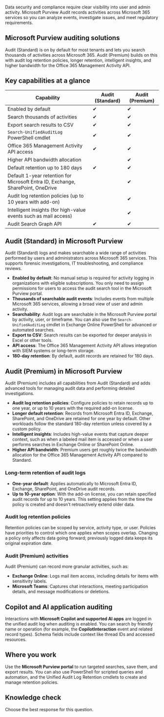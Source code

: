 Data security and compliance require clear visibility into user and admin activity. Microsoft Purview Audit records activities across Microsoft 365 services so you can analyze events, investigate issues, and meet regulatory requirements.

## Microsoft Purview auditing solutions

Audit (Standard) is on by default for most tenants and lets you search thousands of activities across Microsoft 365. Audit (Premium) builds on this with audit log retention policies, longer retention, intelligent insights, and higher bandwidth for the Office 365 Management Activity API.

## Key capabilities at a glance

| Capability | Audit (Standard) | Audit (Premium) |
|-----|-----|-----|
| Enabled by default | ✔ | ✔ |
| Search thousands of activities | ✔ | ✔ |
| Export search results to CSV | ✔ | ✔ |
| `Search-UnifiedAuditLog` PowerShell cmdlet | ✔ | ✔ |
| Office 365 Management Activity API access  | ✔ | ✔ |
| Higher API bandwidth allocation | | ✔ |
| Default retention up to 180 days | ✔ | ✔ |
| Default 1-year retention for Microsoft Entra ID, Exchange, SharePoint, OneDrive | | ✔ |
| Audit log retention policies (up to 10 years with add-on) | | ✔ |
| Intelligent insights (for high-value events such as mail access) | | ✔ |
| Audit Search Graph API | ✔ | ✔ |

## Audit (Standard) in Microsoft Purview

Audit (Standard) logs and makes searchable a wide range of activities performed by users and administrators across Microsoft 365 services. This supports forensic investigations, IT troubleshooting, and compliance reviews.

- **Enabled by default**: No manual setup is required for activity logging in organizations with eligible subscriptions. You only need to assign permissions for users to access the audit search tool in the Microsoft Purview portal.
- **Thousands of searchable audit events**: Includes events from multiple Microsoft 365 services, allowing a broad view of user and admin activity.
- **Searchability**: Audit logs are searchable in the Microsoft Purview portal by activity, user, or timeframe. You can also use the `Search-UnifiedAuditLog` cmdlet in Exchange Online PowerShell for advanced or automated searches.
- **Export to CSV**: Search results can be exported for deeper analysis in Excel or other tools.
- **API access**: The Office 365 Management Activity API allows integration with SIEM systems or long-term storage.
- **180-day retention**: By default, audit records are retained for 180 days.

## Audit (Premium) in Microsoft Purview

Audit (Premium) includes all capabilities from Audit (Standard) and adds advanced tools for managing audit data and performing detailed investigations.

- **Audit log retention policies**: Configure policies to retain records up to one year, or up to 10 years with the required add-on license.
- **Longer default retention**: Records from Microsoft Entra ID, Exchange, SharePoint, and OneDrive are retained for one year by default. Other workloads follow the standard 180-day retention unless covered by a custom policy.
- **Intelligent insights**: Includes high-value events that capture deeper context, such as when a labeled mail item is accessed or when a user performs searches in Exchange Online or SharePoint Online.
- **Higher API bandwidth**: Premium users get roughly twice the bandwidth allocation for the Office 365 Management Activity API compared to Standard.

### Long-term retention of audit logs

- **One-year default**: Applies automatically to Microsoft Entra ID, Exchange, SharePoint, and OneDrive audit records.
- **Up to 10-year option**: With the add-on license, you can retain specified audit records for up to 10 years. This setting applies from the time the policy is created and doesn't retroactively extend older data.

### Audit log retention policies

Retention policies can be scoped by service, activity type, or user. Policies have priorities to control which one applies when scopes overlap. Changing a policy only affects data going forward; previously logged data keeps its original expiration date.

### Audit (Premium) activities

Audit (Premium) can record more granular activities, such as:

- **Exchange Online**: Logs mail item access, including details for items with sensitivity labels.
- **Microsoft Teams**: Captures chat interactions, meeting participation details, and message modifications or deletions.

## Copilot and AI application auditing

Interactions with **Microsoft Copilot and supported AI apps** are logged in the unified audit log when auditing is enabled. You can search by friendly name or operation (for example, the **CopilotInteraction** event and related record types). Schema fields include context like thread IDs and accessed resources.

## Where you work

Use the **Microsoft Purview portal** to run targeted searches, save them, and export results. You can also use PowerShell for scripted queries and automation, and the Unified Audit Log Retention cmdlets to create and manage retention policies.

## Knowledge check

Choose the best response for this question.
